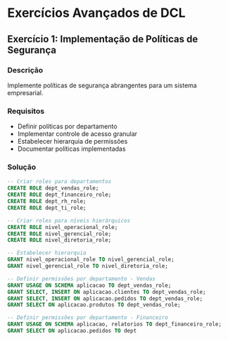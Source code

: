 # Exercícios Avançados de DCL

## Exercício 1: Implementação de Políticas de Segurança

### Descrição
Implemente políticas de segurança abrangentes para um sistema empresarial.

### Requisitos
- Definir políticas por departamento
- Implementar controle de acesso granular
- Estabelecer hierarquia de permissões
- Documentar políticas implementadas

### Solução
```sql
-- Criar roles para departamentos
CREATE ROLE dept_vendas_role;
CREATE ROLE dept_financeiro_role;
CREATE ROLE dept_rh_role;
CREATE ROLE dept_ti_role;

-- Criar roles para níveis hierárquicos
CREATE ROLE nivel_operacional_role;
CREATE ROLE nivel_gerencial_role;
CREATE ROLE nivel_diretoria_role;

-- Estabelecer hierarquia
GRANT nivel_operacional_role TO nivel_gerencial_role;
GRANT nivel_gerencial_role TO nivel_diretoria_role;

-- Definir permissões por departamento - Vendas
GRANT USAGE ON SCHEMA aplicacao TO dept_vendas_role;
GRANT SELECT, INSERT ON aplicacao.clientes TO dept_vendas_role;
GRANT SELECT, INSERT ON aplicacao.pedidos TO dept_vendas_role;
GRANT SELECT ON aplicacao.produtos TO dept_vendas_role;

-- Definir permissões por departamento - Financeiro
GRANT USAGE ON SCHEMA aplicacao, relatorios TO dept_financeiro_role;
GRANT SELECT ON aplicacao.pedidos TO dept